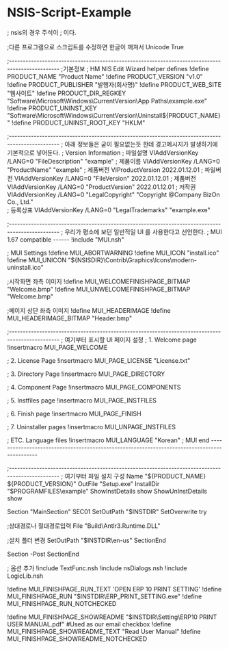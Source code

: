 # NSIS-Script-Example

; nsis의 경우 주석이 ; 이다.

;다른 프로그램으로 스크립트를 수정하면 한글이 깨져서
Unicode True 

;------------------------------------------------------------------------------------------------
;기본정보
; HM NIS Edit Wizard helper defines
!define PRODUCT_NAME "Product Name"
!define PRODUCT_VERSION "v1.0"
!define PRODUCT_PUBLISHER "발행자(회사명)"
!define PRODUCT_WEB_SITE "웹사이트"
!define PRODUCT_DIR_REGKEY "Software\Microsoft\Windows\CurrentVersion\App Paths\example.exe"
!define PRODUCT_UNINST_KEY "Software\Microsoft\Windows\CurrentVersion\Uninstall\${PRODUCT_NAME}"
!define PRODUCT_UNINST_ROOT_KEY "HKLM"

;------------------------------------------------------------------------------------------------
; 아래 정보들은 굳이 필요없는듯 한데 경고메시지가 발생하기에 기본적으로 넣어둔다.
; Version Information
; 파일설명
VIAddVersionKey /LANG=0 "FileDescription" "example"
; 제품이름
VIAddVersionKey /LANG=0 "ProductName" "example"
; 제품버전
VIProductVersion 2022.01.12.01
; 파일버전
VIAddVersionKey /LANG=0 "FileVersion" 2022.01.12.01
; 제품버전
VIAddVersionKey /LANG=0 "ProductVersion" 2022.01.12.01
; 저작권
VIAddVersionKey /LANG=0 "LegalCopyright" "Copyright @Company BizOn Co., Ltd."  
; 등록상표
VIAddVersionKey /LANG=0 "LegalTrademarks" "example.exe"

;------------------------------------------------------------------------------------------------
; 우리가 평소에 보던 일반적일 UI 를 사용한다고 선언한다. 
; MUI 1.67 compatible ------
!include "MUI.nsh"

; MUI Settings
!define MUI_ABORTWARNING
!define MUI_ICON "install.ico"
!define MUI_UNICON "${NSISDIR}\Contrib\Graphics\Icons\modern-uninstall.ico"

;시작화면 좌측 이미지
!define MUI_WELCOMEFINISHPAGE_BITMAP "Welcome.bmp"
!define MUI_UNWELCOMEFINISHPAGE_BITMAP "Welcome.bmp"

;페이지 상단 좌측 이미지
!define MUI_HEADERIMAGE
!define MUI_HEADERIMAGE_BITMAP "Header.bmp"

;------------------------------------------------------------------------------------------------
; 여기부터 표시할 UI 페이지 설정
; 1. Welcome page 
!insertmacro MUI_PAGE_WELCOME

; 2. License Page
!insertmacro MUI_PAGE_LICENSE "License.txt"

; 3. Directory Page
!insertmacro MUI_PAGE_DIRECTORY

; 4. Component Page
!insertmacro MUI_PAGE_COMPONENTS

; 5. Instfiles page 
!insertmacro MUI_PAGE_INSTFILES

; 6. Finish page
!insertmacro MUI_PAGE_FINISH

; 7. Uninstaller pages 
!insertmacro MUI_UNPAGE_INSTFILES

; ETC. Language files
!insertmacro MUI_LANGUAGE "Korean"
; MUI end ---------------------------------------------------------------------------------------------

;------------------------------------------------------------------------------------------------
; 여기부터 파일 설치 구성
Name "${PRODUCT_NAME} ${PRODUCT_VERSION}"
OutFile "Setup.exe"
InstallDir "$PROGRAMFILES\example"
ShowInstDetails show
ShowUnInstDetails show

Section "MainSection" SEC01
  SetOutPath "$INSTDIR"
  SetOverwrite try
  
  ;상대경로나 절대경로입력
  File "Build\Antlr3.Runtime.DLL"
  
  ;설치 폴더 변경
  SetOutPath "$INSTDIR\en-us"
SectionEnd

Section -Post
SectionEnd


; 옵션 추가
!include TextFunc.nsh
!include nsDialogs.nsh
!include LogicLib.nsh

!define MUI_FINISHPAGE_RUN_TEXT 'OPEN ERP 10 PRINT SETTING'
!define MUI_FINISHPAGE_RUN "$INSTDIR\ERP_PRINT_SETTING.exe"
!define MUI_FINISHPAGE_RUN_NOTCHECKED

!define MUI_FINISHPAGE_SHOWREADME "$INSTDIR\Setting\ERP10 PRINT USER MANUAL.pdf" #Used as our email checkbox
!define MUI_FINISHPAGE_SHOWREADME_TEXT "Read User Manual"
!define MUI_FINISHPAGE_SHOWREADME_NOTCHECKED

